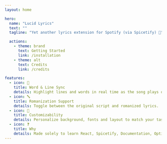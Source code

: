 ```yaml
---
layout: home

hero:
  name: "Lucid Lyrics"
  text: ""
  tagline: "Yet another lyrics extension for Spotify (via Spicetify) 🎵"

  actions:
    - theme: brand
      text: Getting Started
      link: /installation
    - theme: alt
      text: Credits
      link: /credits

features:
  - icon: 🎯
    title: Word & Line Sync
    details: Highlight lines and words in real time as the song plays on Spotify.
  - icon: 🔤
    title: Romanization Support
    details: Toggle between the original script and romanized lyrics.
  - icon: 🎨
    title: Customizability
    details: Personalize background, fonts and layout to match your taste.
  - icon: ❓
    title: Why
    details: Made solely to learn React, Spicetify, Documentation, Optimizations, and, of course, to boost my portfolio.
---
```


